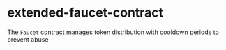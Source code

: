 # extended-faucet-contract
The `Faucet` contract manages token distribution with cooldown periods to prevent abuse
